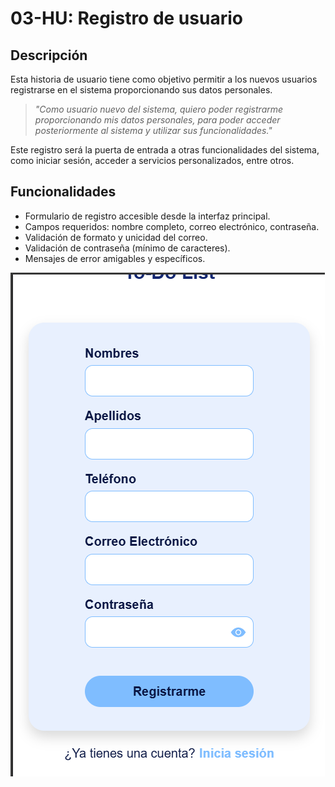 # 03-HU: Registro de usuario
## Descripción

Esta historia de usuario tiene como objetivo permitir a los nuevos usuarios registrarse en el sistema proporcionando sus datos personales. 

> _"Como usuario nuevo del sistema, quiero poder registrarme proporcionando mis datos personales, para poder acceder posteriormente al sistema y utilizar sus funcionalidades."_

Este registro será la puerta de entrada a otras funcionalidades del sistema, como iniciar sesión, acceder a servicios personalizados, entre otros.

## Funcionalidades

- Formulario de registro accesible desde la interfaz principal.
- Campos requeridos: nombre completo, correo electrónico, contraseña.
- Validación de formato y unicidad del correo.
- Validación de contraseña (mínimo de caracteres).
- Mensajes de error amigables y específicos.

![alt text](Imagen/Register.png)